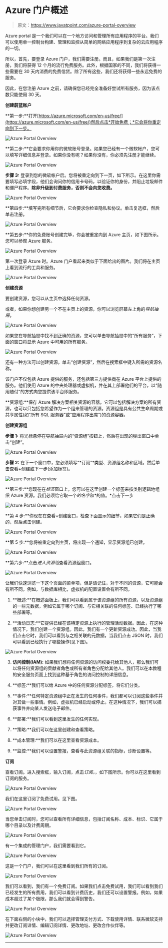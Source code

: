 # Azure 门户概述

> 原文：<https://www.javatpoint.com/azure-portal-overview>

Azure portal 是一个我们可以在一个地方访问和管理所有应用程序的平台。我们可以使用单一控制台构建、管理和监控从简单的网络应用程序到复杂的云应用程序的一切。

所以，首先，要登录 Azure 门户，我们需要注册。而且，如果我们是第一次注册，我们将获得 12 个月的流行免费服务。此外，根据国家的不同，我们将获得一些需要在 30 天内消费的免费信贷。除了所有这些，我们还将获得一些永远免费的服务。

因此，在您注册 Azure 之前，请确保您已经完全准备好尝试所有服务，因为该点数只能使用 30 天。

**创建蔚蓝账户**

**第一步:**打开[https://azure.microsoft.com/en-us/free/](https://azure.microsoft.com/en-us/free/)然后点击*开始免费；*它会将你重定向到下一步。

![Azure Portal Overview](img/d73993de81e0a8f45cc5aadd0174dc94.png)

**第二步:**它会要求你用你的微软账号登录。如果您已经有一个微软帐户，您可以填写详细信息并登录。如果你没有呢？如果你没有，你必须先注册才能继续。

![Azure Portal Overview](img/185de629270fe58d8121a03638396c85.png)

**步骤 3:** 登录到您的微软帐户后。您将被重定向到下一页，如下所示。在这里你需要填写必填字段，他们会询问你的信用卡号码，以验证你的身份，并阻止垃圾邮件和僵尸程序。**除非升级到付费服务，否则不会向您收费。**

![Azure Portal Overview](img/47dd1315fc8dca10ce29aa9821cee58e.png)

**第四步:**填写完所有细节后，它会要求你检查隐私和协议。单击复选框，然后单击注册。

![Azure Portal Overview](img/83f2f3ae00f790dd6298cd1d89ef841e.png)

**第五步:**你的免费账号创建完毕，你会被重定向到 Azure 主页，如下图所示。您可以参观 Azure 服务。

![Azure Portal Overview](img/ebb87dccae9a8065218470082afd666e.png)

第一次登录 Azure 时。Azure 门户看起来类似于下面给出的图片。我们将在主页上看到流行的工具和服务。

![Azure Portal Overview](img/237ffe8daedfc340356bd357cae6e7cc.png)

**创建资源**

要创建资源，您可以从主页中选择任何资源。

或者，如果你想创建另一个不在主页上的资源，你可以浏览屏幕左上角的*导航抽屉*。

![Azure Portal Overview](img/18742ef19143e461f339a57898ae27c7.png)

如果您在导航抽屉中找不到正确的资源，您可以单击导航抽屉中的“所有服务”，下面的窗口将显示 Azure 中可用的所有服务。

![Azure Portal Overview](img/8b9cb0b30ef4b3304c282ac803060a96.png)

还有一种方法可以创建资源。单击“创建资源”，然后在搜索框中键入所需的资源名称。

该门户不仅包括 Azure 提供的服务，还包括第三方提供商在 Azure 平台上提供的服务。他们使用 Azure 的中央处理器或虚拟机，并在其上部署他们的平台，以“随用随付”的方式向您提供该平台即服务。

**资源组:**保存 Azure 解决方案相关资源的容器。它可以包括解决方案的所有资源，也可以只包括您希望作为一个组来管理的资源。资源组是具有公共生命周期或共享属性(如“所有 SQL 服务器”或“应用程序出席”)的资源容器。

**创建资源组**

**步骤 1:** 将光标悬停在导航抽屉内的“资源组”按钮上，然后在出现的弹出窗口中单击“创建”。

![Azure Portal Overview](img/4309559d14f4fbf7aaa5f9743152f0f7.png)

**步骤 2:** 在下一个窗口中，您必须填写“*订阅”*类型、资源组名称和区域。然后单击查看+创建或下一步(添加标签)。

![Azure Portal Overview](img/ac80bb67fe7b48faddb52df01c752f65.png)

**第三步:**您现在在*标签*窗口上，您可以在这里创建一个标签来按类别逻辑地组织 Azure 资源。我们必须给它取一个*的名字*和*的值。*点击下一步

![Azure Portal Overview](img/2450df6630125a3b432eaa322398b96d.png)

**第 4 步:**你现在在查看+创建窗口，检查下面显示的细节，如果它们是正确的，然后点击创建。

![Azure Portal Overview](img/33ccc86fbfef9eb5b1ffa202c520c973.png)

**第 5 步:**您将被重定向到主页，将出现一个通知，显示资源组已创建。

![Azure Portal Overview](img/aa4a3d57a45e81b6efa7b67d698734d8.png)

**第六步:**点击*进入资源组*查看资源组窗口。

![Azure Portal Overview](img/6ebd3803bf8cbfb8836fffc981734275.png)

让我们快速浏览一下这个页面的菜单项，但是请记住，对于不同的资源，它可能会有所不同。例如，与数据库相比，虚拟机的配置设置会有所不同。

1) **概述:**在概述面板上，我们可以看到属于该资源组的所有资源，以及资源组的一些元数据，例如它属于哪个订阅、与它相关联的任何标签、已经执行了哪些部署等。

2) **活动日志:**它提供已经在该特定资源上执行的管理活动数据。因此，在这种情况下，我们创建一个资源组。因此，我们有一个更新资源成功。因此，当我们点击它时，我们可以看到与之相关联的元数据，当我们点击 JSON 时，我们可以看到已经执行了哪些操作(见下图)。

![Azure Portal Overview](img/8fbaa559b6a349f31f9f8cf349bb4dbe.png)

3) **访问控制(IAM):** 如果我们想将任何资源的访问权委托给其他人，那么我们可以将任何资源组的贡献者角色或所有者角色分配给其他人。我们可以在本教程的安全服务页面上找到这种基于角色的访问控制的详细信息。

4) **标签:**我们可以给 Azure 中的任何资源分配标签，将它们分类。

5) **事件:**任何特定资源组中正在发生的任何事件，我们都可以订阅这些事件并对其做一些事情。例如，虚拟机已经启动或停止。在这种情况下，我们可以捕获事件并向某人发送电子邮件。

6) **部署:**我们可以看到这里发生的任何实现。

7) **策略:**我们可以在这里创建和查看策略。

8) **成本管理:**我们可以在这里查看资源成本。

9) **监控:**我们可以设置警报，查看与此资源组关联的指标，诊断设置等。

**订阅**

查看订阅。进入搜索框，输入订阅，点击*订阅，*，如下图所示。你可以在这里看到订阅的服务。

![Azure Portal Overview](img/543bf2c17d05157dceb967ed2c359e19.png)

我们在这里订阅了免费试用。见下图。

![Azure Portal Overview](img/0db9643221943d05273fb18637abd07b.png)

当您单击订阅时，您可以查看所有详细信息，包括订阅名称、成本、标识、它属于哪个目录以及计费周期。

![Azure Portal Overview](img/fc902e490b7b85244bed762758653c8f.png)

有一个集成的管理门户，我们需要看到它。

![Azure Portal Overview](img/ba0a7d7b55cd18be3e33e0363d0734bd.png)

这是一个门户，我们可以在这里看到我们所有的订阅。

![Azure Portal Overview](img/388ae8c822931b3966dab74f6c3d12d5.png)

我们可以看到，我们有一个免费订阅。如果我们点击免费试用，我们可以看到我们已经发生的所有费用，我们可以看到计费历史，我们还可以设置警报。例如，如果成本超过了某个极限，那么我们就会得到警告。

![Azure Portal Overview](img/20a55dcd9ed072b4127a415b919ab563.png)

在下面右侧的小块中，我们可以选择管理支付方式、下载使用详情、联系微软支持并更改订阅详情、编辑订阅详情、更改地址、更改合作伙伴等。

![Azure Portal Overview](img/6c116bab1a7bd2562934c40f3c04ea21.png)

* * *